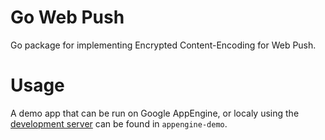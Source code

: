 # Go Web Push
Go package for implementing Encrypted Content-Encoding for Web Push.

# Usage
A demo app that can be run on Google AppEngine, or localy using the [development server](https://cloud.google.com/appengine/docs/go/tools/devserver) can be found in `appengine-demo`.
